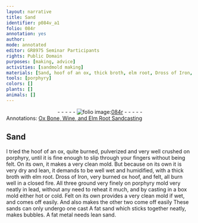 ```yaml
---
layout: narrative
title: Sand
identifier: p084v_a1
folio: 084r
annotation: yes
author:
mode: annotated
editor: GR8975 Seminar Participants
rights: Public Domain
purposes: [making, advice]
activities: [sandmold making]
materials: [Sand, hoof of an ox, thick broth, elm root, Dross of Iron, ox hoof]
tools: [porphyry]
colors: []
plants: []
animals: []
---
```


 <div class="folio" align="center">- - - - - <a href="http://gallica.bnf.fr/ark:/12148/btv1b10500001g/f174.image" target="_blank"><img src="https://cu-mkp.github.io/GR8975-edition/assets/photo-icon.png" alt="folio image: " style="display:inline-block; margin-bottom:-3px;"/>084r</a> - - - - - </div> <span class="activity"></span> 
<div class="annotation" align="left">Annotations:
<a href="https://drive.google.com/drive/u/0/folders/0BwJi-u8sfkVDfk5OY0h5UmViNUJ5eERRaGdab2w5MEpMOVA1VG1tTzBXQWJ3Tl92X3R5QWc" target="_blank">Ox Bone, Wine, and Elm Root Sandcasting</a>
 </div>
 

## <span class="material">Sand</span>

   I tried the <span class="material">hoof of an ox</span>, quite burned, pulverized and very well crushed on <span class="tool">porphyry</span>, until it is fine enough to slip through your fingers without being felt. On its own, it makes a very clean mold. But because on its own it is very dry and lean, it demands to be well wet and humidified, with a <span class="material">thick broth</span> with <span class="material">elm root</span>.    <span class="material">Dross of Iron</span>, very burned <span class="material">ox hoof</span>, and felt, all burn well in a closed fire. All three ground very finely on <span class="tool">porphyry</span> mold very neatly in lead, without any need to reheat it much, and by casting in a box mold either hot or cold.    Felt on its own provides a very clean mold if wet, and comes off easily. And also makes the other two come off easily    These sands can only undergo one cast    A fat sand which sticks together neatly, makes bubbles.    A fat metal needs lean sand.  